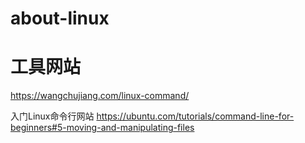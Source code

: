 # about-linux

# 工具网站
https://wangchujiang.com/linux-command/



入门Linux命令行网站
https://ubuntu.com/tutorials/command-line-for-beginners#5-moving-and-manipulating-files
